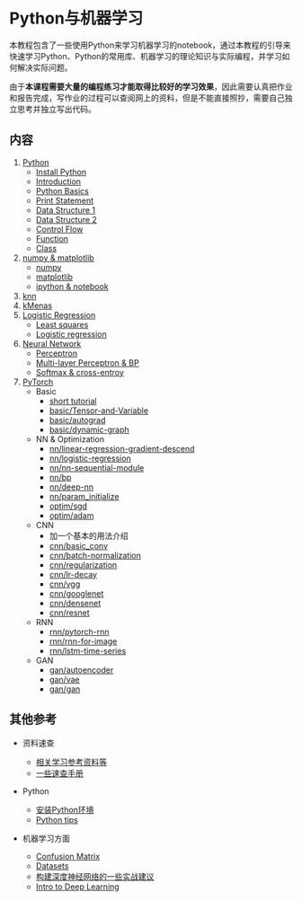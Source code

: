 # Python与机器学习

本教程包含了一些使用Python来学习机器学习的notebook，通过本教程的引导来快速学习Python、Python的常用库、机器学习的理论知识与实际编程，并学习如何解决实际问题。

由于**本课程需要大量的编程练习才能取得比较好的学习效果**，因此需要认真把作业和报告完成，写作业的过程可以查阅网上的资料，但是不能直接照抄，需要自己独立思考并独立写出代码。




## 内容
1. [Python](0_python/)
   - [Install Python](tips/InstallPython.md)
   - [Introduction](0_python/0_Introduction.ipynb)
   - [Python Basics](0_python/1_Basics.ipynb)
   - [Print Statement](0_python/2_Print_Statement.ipynb)
   - [Data Structure 1](0_python/3_Data_Structure_1.ipynb)
   - [Data Structure 2](0_python/4_Data_Structure_2.ipynb)
   - [Control Flow](0_python/5_Control_Flow.ipynb)
   - [Function](0_python/6_Function.ipynb)
   - [Class](0_python/7_Class.ipynb)
2. [numpy & matplotlib](1_numpy_matplotlib_scipy_sympy/)
   - [numpy](1_numpy_matplotlib_scipy_sympy/numpy_tutorial.ipynb)
   - [matplotlib](1_numpy_matplotlib_scipy_sympy/matplotlib_simple_tutorial.ipynb)
   - [ipython & notebook](1_numpy_matplotlib_scipy_sympy/ipython_notebook.ipynb)
3. [knn](2_knn/knn_classification.ipynb)
4. [kMenas](3_kmeans/knn_classification.ipynb)
5. [Logistic Regression](4_logistic_regression/)
   - [Least squares](4_logistic_regression/Least_squares.ipynb)
   - [Logistic regression](4_logistic_regression/Logistic_regression.ipynb)
6. [Neural Network](5_nn/)
   - [Perceptron](5_nn/Perceptron.ipynb)
   - [Multi-layer Perceptron & BP](5_nn/mlp_bp.ipynb)
   - [Softmax & cross-entroy](5_nn/softmax_ce.ipynb)
7. [PyTorch](6_pytorch/)
   - Basic 
      - [short tutorial](6_pytorch/PyTorch_quick_intro.ipynb)
      - [basic/Tensor-and-Variable](6_pytorch/0_basic/Tensor-and-Variable.ipynb)
      - [basic/autograd](6_pytorch/0_basic/autograd.ipynb)
      - [basic/dynamic-graph](6_pytorch/0_basic/dynamic-graph.ipynb)
   - NN & Optimization
      - [nn/linear-regression-gradient-descend](6_pytorch/1_NN/linear-regression-gradient-descend.ipynb)
      - [nn/logistic-regression](6_pytorch/1_NN/logistic-regression.ipynb)
      - [nn/nn-sequential-module](6_pytorch/1_NN/nn-sequential-module.ipynb)
      - [nn/bp](6_pytorch/1_NN/bp.ipynb)
      - [nn/deep-nn](6_pytorch/1_NN/deep-nn.ipynb)
      - [nn/param_initialize](6_pytorch/1_NN/param_initialize.ipynb)
      - [optim/sgd](6_pytorch/1_NN/optimizer/sgd.ipynb)
      - [optim/adam](6_pytorch/1_NN/optimizer/adam.ipynb)
   - CNN
      - 加一个基本的用法介绍
      - [cnn/basic_conv](6_pytorch/2_CNN/basic_conv.ipynb)
      - [cnn/batch-normalization](6_pytorch/2_CNN/batch-normalization.ipynb)
      - [cnn/regularization](6_pytorch/2_CNN/regularization.ipynb)
      - [cnn/lr-decay](6_pytorch/2_CNN/lr-decay.ipynb)
      - [cnn/vgg](6_pytorch/2_CNN/vgg.ipynb)
      - [cnn/googlenet](6_pytorch/2_CNN/googlenet.ipynb)
      - [cnn/densenet](6_pytorch/2_CNN/densenet.ipynb)
      - [cnn/resnet](6_pytorch/2_CNN/resnet.ipynb)
   - RNN
      - [rnn/pytorch-rnn](6_pytorch/3_RNN/pytorch-rnn.ipynb)
      - [rnn/rnn-for-image](6_pytorch/3_RNN/rnn-for-image.ipynb)
      - [rnn/lstm-time-series](6_pytorch/3_RNN/time-series/lstm-time-series.ipynb)
   - GAN
      - [gan/autoencoder](6_pytorch/4_GAN/autoencoder.ipynb)
      - [gan/vae](6_pytorch/4_GAN/vae.ipynb)
      - [gan/gan](6_pytorch/4_GAN/gan.ipynb)



## 其他参考
* 资料速查
  * [相关学习参考资料等](References.md)
  * [一些速查手册](tips/cheatsheet)

* Python
  * [安装Python环境](tips/InstallPython.md)
  * [Python tips](tips/python)

* 机器学习方面
  * [Confusion Matrix](tips/confusion_matrix.ipynb)
  * [Datasets](tips/datasets.ipynb)
  * [构建深度神经网络的一些实战建议](tips/构建深度神经网络的一些实战建议.md)
  * [Intro to Deep Learning](./tips/Intro_to_Deep_Learning.pdf)

